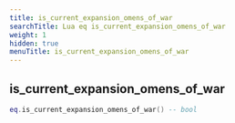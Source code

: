 ```yaml
---
title: is_current_expansion_omens_of_war
searchTitle: Lua eq is_current_expansion_omens_of_war
weight: 1
hidden: true
menuTitle: is_current_expansion_omens_of_war
---
```

## is_current_expansion_omens_of_war
```lua
eq.is_current_expansion_omens_of_war() -- bool
```